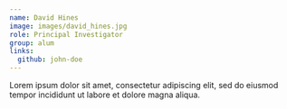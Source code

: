 ```yaml
---
name: David Hines
image: images/david_hines.jpg
role: Principal Investigator
group: alum
links:
  github: john-doe
---
```


Lorem ipsum dolor sit amet, consectetur adipiscing elit, sed do eiusmod tempor incididunt ut labore et dolore magna aliqua.

